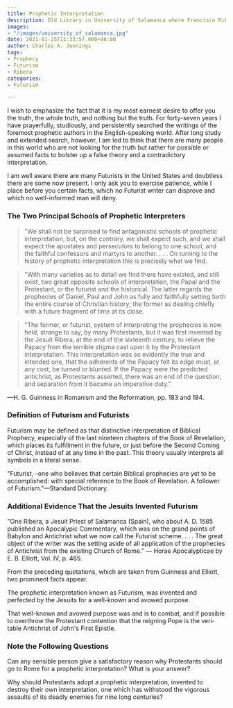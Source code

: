 ```yaml
---
title: Prophetic Interpretation
description: Old Library in University of Salamanca where Francisco Ribera taught
images:
- "/images/university_of_salamanca.jpg"
date: 2021-01-25T11:33:57.000+06:00
author: Charles A. Jennings
tags:
- Prophecy
- Futurism
- Ribera
categories:
- Futurism

---
```

I wish to emphasize the fact that it is my most earnest desire to offer you the truth, the whole truth, and nothing but the truth. For forty-seven years I have prayerfully, studiously, and persistently searched the writings of the foremost prophetic authors in the English-speaking world. After long study and extended search, however, I am led to think that there are many people in this world who are not looking for the truth but rather for possible or assumed facts to bolster up a false theory and a contradictory interpretation.

I am well aware there are many Futurists in the United States and doubtless there are some now present. I only ask you to exercise patience, while I place before you certain facts, which no Futurist writer can disprove and which no well-informed man will deny.

### The Two Principal Schools of Prophetic Interpreters

>"We shall not be surprised to find antagonistic schools of prophetic interpre­tation, but, on the contrary, we shall expect such, and we shall expect the apostates and persecutors to belong to one school, and the faithful confessors and martyrs to another. . . . On turning to the history of prophetic interpretation this is precisely what we find.

>"With many varieties as to detail we find there have existed, and still exist, two great opposite schools of interpretation, the Papal and the Protestant, or the futurist and the historical. The latter regards the prophecies of Daniel, Paul and John as fully and faithfully setting forth the entire course of Christian history; the former as dealing chiefly with a future fragment of time at its close.

>"The former, or futurist, system of interpreting the prophecies is now held, strange to say, by many Protestants, but it was first invented by the Jesuit Ribera, at the end of the sixteenth century, to relieve the Papacy from the terrible stigma cast upon it by the Protestant interpretation. This interpretation was so evidently the true and intended one, that the adherents of the Papacy felt its edge must, at any cost, be turned or blunted. If the Papacy were the predicted antichrist, as Protestants asserted, there was an end of the question, and separation from it became an imperative duty."

—H. G. Guinness in Romanism and the Reformation, pp. 183 and 184.

### Definition of Futurism and Futurists

Futurism may be defined as that distinctive interpretation of Biblical Prophecy, especially of the last nineteen chapters of the Book of Revelation, which places its fulfillment in the future, or just before the Second Coming of Christ, instead of at any time in the past. This theory usually interprets all symbols in a literal sense.

"Futurist, -one who believes that certain Biblical prophecies are yet to be accomplished: with special reference to the Book of Revelation. A follower of Futurism."—Standard Dictionary.

### Additional Evidence That the Jesuits Invented Futurism

"One Ribera, a Jesuit Priest of Salamanca (Spain), who about A. D. 1585 published an Apocalypic Commentary, which was on the grand points of Babylon and Antichrist what we now call the Futurist scheme. . . . The great object of the writer was the setting aside of all application of the prophecies of Antichrist from the existing Church of Rome." — Horae Apocalypticae by E. B. Elliott, Vol. IV, p. 465.

From the preceding quotations, which are taken from Guinness and Elliott, two prominent facts appear.

The prophetic interpretation known as Futurism, was invented and perfected by the Jesuits for a well-known and avowed purpose.

That well-known and avowed purpose was and is to combat, and if possible to overthrow the Protestant contention that the reigning Pope is the veri­table Antichrist of John's First Epistle.

### Note the Following Questions

Can any sensible person give a satisfactory reason why Protestants should go to Rome for a prophetic interpretation? What is your answer?

Why should Protestants adopt a prophetic interpretation, invented to destroy their own interpretation, one which has withstood the vigorous assaults of its deadly enemies for nine long centuries?